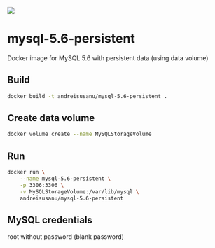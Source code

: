 [![](https://badge.imagelayers.io/andreisusanu/mysql-5.6-persistent:latest.svg)](https://imagelayers.io/?images=andreisusanu/mysql-5.6-persistent:latest)

mysql-5.6-persistent
=============

Docker image for MySQL 5.6 with persistent data (using data volume)


Build
-----

```bash
docker build -t andreisusanu/mysql-5.6-persistent .
```

Create data volume
-----
```bash
docker volume create --name MySQLStorageVolume
```

Run
-----
```bash
docker run \
    --name mysql-5.6-persistent \
    -p 3306:3306 \
    -v MySQLStorageVolume:/var/lib/mysql \
    andreisusanu/mysql-5.6-persistent
```

MySQL credentials
-----
root without password (blank password)
